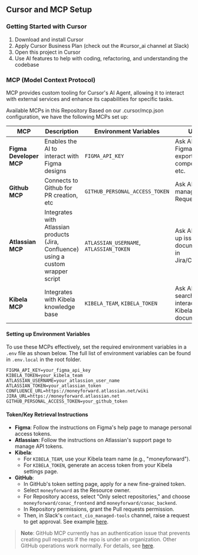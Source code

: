## Cursor and MCP Setup

### Getting Started with Cursor
1. Download and install Cursor
2. Apply Cursor Business Plan (check out the #cursor_ai channel at Slack)
3. Open this project in Cursor
4. Use AI features to help with coding, refactoring, and understanding the codebase

### MCP (Model Context Protocol)
MCP provides custom tooling for Cursor's AI Agent, allowing it to interact with external services and enhance its capabilities for specific tasks.

Available MCPs in this Repository
Based on our .cursor/mcp.json configuration, we have the following MCPs set up:

| MCP                     | Description                                                                         | Environment Variables         | Usage                                                        |
| ----------------------- | ----------------------------------------------------------------------------------- | ----------------------------- | ------------------------------------------------------------ |
| **Figma Developer MCP** | Enables the AI to interact with Figma designs                                       | `FIGMA_API_KEY`               | Ask AI about Figma designs, export components, etc.          |
| **Github MCP**          | Connects to Github for PR creation, etc                                             | `GITHUB_PERSONAL_ACCESS_TOKEN`| Ask AI to manage Pull Requests                                |
| **Atlassian MCP**       | Integrates with Atlassian products (Jira, Confluence) using a custom wrapper script | `ATLASSIAN_USERNAME`, `ATLASSIAN_TOKEN`   | Ask AI to look up issues or documentation in Jira/Confluence |
| **Kibela MCP**          | Integrates with Kibela knowledge base                                               | `KIBELA_TEAM`, `KIBELA_TOKEN` | Ask AI to search and interact with Kibela documentation      |

#### Setting up Environment Variables

To use these MCPs effectively, set the required environment variables in a `.env` file as shown below. The full list of environment variables can be found in `.env.local` in the root folder.

```plaintext
FIGMA_API_KEY=your_figma_api_key
KIBELA_TOKEN=your_kibela_team
ATLASSIAN_USERNAME=your_atlassion_user_name
ATLASSIAN_TOKEN=your_atlassian_token
CONFLUENCE_URL=https://moneyforward.atlassian.net/wiki
JIRA_URL=https://moneyforward.atlassian.net
GITHUB_PERSONAL_ACCESS_TOKEN=your_github_token
```

#### Token/Key Retrieval Instructions

- **Figma**: Follow the instructions on Figma's help page to manage personal access tokens.
- **Atlassian**: Follow the instructions on Atlassian's support page to manage API tokens.
- **Kibela**:
  - For `KIBELA_TEAM`, use your Kibela team name (e.g., "moneyforward").
  - For `KIBELA_TOKEN`, generate an access token from your Kibela settings page.
- **GitHub**:
  - In GitHub's token setting page, apply for a new fine-grained token.
  - Select `moneyforward` as the Resource owner.
  - For Repository access, select "Only select repositories," and choose `moneyforward/conac_frontend` and `moneyforward/conac_backend`.
  - In Repository permissions, grant the Pull requests permission.
  - Then, in Slack's `contact_cio_managed-tools` channel, raise a request to get approval. See example [here](https://moneyforward.slack.com/archives/C03NSKB715Z/p1743561170092869).

> **Note**: GitHub MCP currently has an authentication issue that prevents creating pull requests if the repo is under an organization. Other GitHub operations work normally. For details, see [here](https://github.com/orgs/community/discussions/24549).